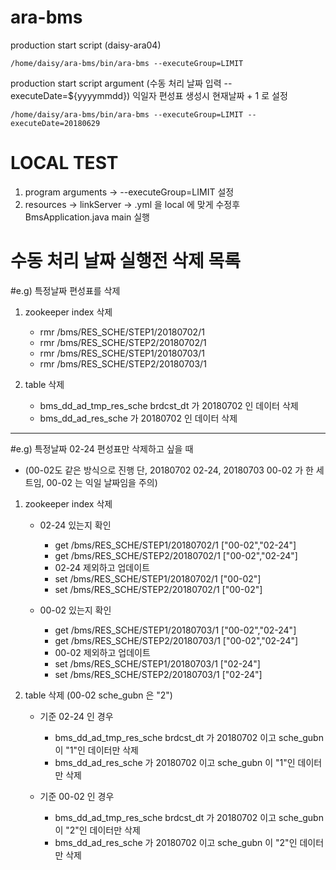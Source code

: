 # ara-bms

production start script (daisy-ara04)

```/home/daisy/ara-bms/bin/ara-bms --executeGroup=LIMIT```

production start script argument (수동 처리 날짜 입력 --executeDate=${yyyymmdd})
익일자 편성표 생성시 현재날짜 + 1 로 설정

```/home/daisy/ara-bms/bin/ara-bms --executeGroup=LIMIT --executeDate=20180629```

# LOCAL TEST
1. program arguments -> --executeGroup=LIMIT 설정
2. resources -> linkServer -> .yml 을 local 에 맞게 수정후 BmsApplication.java main 실행

# 수동 처리 날짜 실행전 삭제 목록
#e.g) 특정날짜 편성표를 삭제
1. zookeeper index 삭제
    + rmr /bms/RES_SCHE/STEP1/20180702/1
    + rmr /bms/RES_SCHE/STEP2/20180702/1
    + rmr /bms/RES_SCHE/STEP1/20180703/1
    + rmr /bms/RES_SCHE/STEP2/20180703/1

2. table 삭제
    + bms_dd_ad_tmp_res_sche brdcst_dt 가 20180702 인 데이터 삭제
    + bms_dd_ad_res_sche 가 20180702 인 데이터 삭제

---

#e.g) 특정날짜 02-24 편성표만 삭제하고 싶을 때 
* (00-02도 같은 방식으로 진행 단, 20180702 02-24, 20180703 00-02 가 한 세트임, 00-02 는 익일 날짜임을 주의)

1. zookeeper index 삭제 
    + 02-24 있는지 확인
      + get /bms/RES_SCHE/STEP1/20180702/1 ["00-02","02-24"]
      + get /bms/RES_SCHE/STEP2/20180702/1 ["00-02","02-24"]
      + 02-24 제외하고 업데이트
      + set /bms/RES_SCHE/STEP1/20180702/1 ["00-02"]
      + set /bms/RES_SCHE/STEP2/20180702/1 ["00-02"]

    + 00-02 있는지 확인
      + get /bms/RES_SCHE/STEP1/20180703/1 ["00-02","02-24"]
      + get /bms/RES_SCHE/STEP2/20180703/1 ["00-02","02-24"]
      + 00-02 제외하고 업데이트
      + set /bms/RES_SCHE/STEP1/20180703/1 ["02-24"]
      + set /bms/RES_SCHE/STEP2/20180703/1 ["02-24"]

2. table 삭제 (00-02 sche_gubn 은 "2")
    + 기준 02-24 인 경우
      + bms_dd_ad_tmp_res_sche brdcst_dt 가 20180702 이고 sche_gubn 이 "1"인 데이터만 삭제
      + bms_dd_ad_res_sche 가 20180702 이고 sche_gubn 이 "1"인 데이터만 삭제

    + 기준 00-02 인 경우
      + bms_dd_ad_tmp_res_sche brdcst_dt 가 20180702 이고 sche_gubn 이 "2"인 데이터만 삭제
      + bms_dd_ad_res_sche 가 20180702 이고 sche_gubn 이 "2"인 데이터만 삭제

